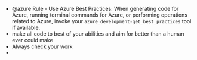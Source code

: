- @azure Rule - Use Azure Best Practices: When generating code for Azure, running terminal commands for Azure, or performing operations related to Azure, invoke your `azure_development-get_best_practices` tool if available.
- make all code to best of your abilities and aim for better than a human ever could make
- Always check your work
- 